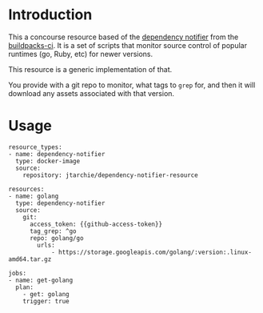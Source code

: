 # Introduction

This a concourse resource based of the [dependency notifier](https://github.com/cloudfoundry/buildpacks-ci/blob/d414067c3d8f9db41c9b12d120bf7ebb938f2f98/lib/new-releases-detector.rb#L212) from the
[buildpacks-ci](https://github.com/cloudfoundry/buildpacks-ci). It is a set of
scripts that monitor source control of popular runtimes (go, Ruby, etc) for
newer versions.

This resource is a generic implementation of that.

You provide with a git repo to monitor, what tags to `grep` for, and then it
will download any assets associated with that version.

# Usage

```
resource_types:
- name: dependency-notifier
  type: docker-image
  source:
    repository: jtarchie/dependency-notifier-resource

resources:
- name: golang
  type: dependency-notifier
  source:
    git:
      access_token: {{github-access-token}}
      tag_grep: ^go
      repo: golang/go
		urls:
			- https://storage.googleapis.com/golang/:version:.linux-amd64.tar.gz 

jobs:
- name: get-golang
  plan:
	- get: golang
    trigger: true
```
